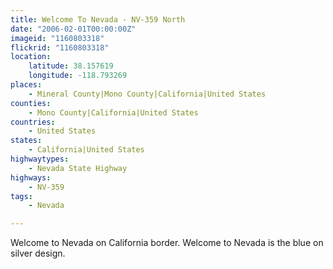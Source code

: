 ```yaml
---
title: Welcome To Nevada - NV-359 North
date: "2006-02-01T00:00:00Z"
imageid: "1160803318"
flickrid: "1160803318"
location:
    latitude: 38.157619
    longitude: -118.793269
places:
    - Mineral County|Mono County|California|United States
counties:
    - Mono County|California|United States
countries:
    - United States
states:
    - California|United States
highwaytypes:
    - Nevada State Highway
highways:
    - NV-359
tags:
    - Nevada

---
```

Welcome to Nevada on California border.  Welcome to Nevada is the blue on silver design.